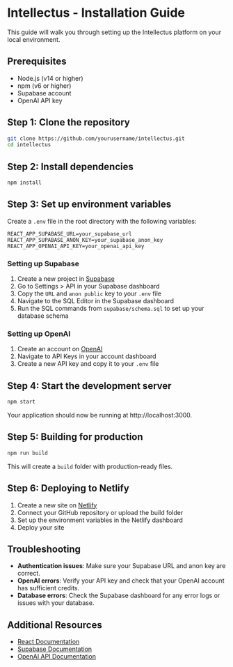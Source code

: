 # Intellectus - Installation Guide

This guide will walk you through setting up the Intellectus platform on your local environment.

## Prerequisites

- Node.js (v14 or higher)
- npm (v6 or higher)
- Supabase account
- OpenAI API key

## Step 1: Clone the repository

```bash
git clone https://github.com/yourusername/intellectus.git
cd intellectus
```

## Step 2: Install dependencies

```bash
npm install
```

## Step 3: Set up environment variables

Create a `.env` file in the root directory with the following variables:

```
REACT_APP_SUPABASE_URL=your_supabase_url
REACT_APP_SUPABASE_ANON_KEY=your_supabase_anon_key
REACT_APP_OPENAI_API_KEY=your_openai_api_key
```

### Setting up Supabase

1. Create a new project in [Supabase](https://supabase.io)
2. Go to Settings > API in your Supabase dashboard
3. Copy the `URL` and `anon public` key to your `.env` file
4. Navigate to the SQL Editor in the Supabase dashboard
5. Run the SQL commands from `supabase/schema.sql` to set up your database schema

### Setting up OpenAI

1. Create an account on [OpenAI](https://openai.com)
2. Navigate to API Keys in your account dashboard
3. Create a new API key and copy it to your `.env` file

## Step 4: Start the development server

```bash
npm start
```

Your application should now be running at http://localhost:3000.

## Step 5: Building for production

```bash
npm run build
```

This will create a `build` folder with production-ready files.

## Step 6: Deploying to Netlify

1. Create a new site on [Netlify](https://netlify.com)
2. Connect your GitHub repository or upload the build folder
3. Set up the environment variables in the Netlify dashboard
4. Deploy your site

## Troubleshooting

- **Authentication issues**: Make sure your Supabase URL and anon key are correct.
- **OpenAI errors**: Verify your API key and check that your OpenAI account has sufficient credits.
- **Database errors**: Check the Supabase dashboard for any error logs or issues with your database.

## Additional Resources

- [React Documentation](https://reactjs.org/docs/getting-started.html)
- [Supabase Documentation](https://supabase.io/docs)
- [OpenAI API Documentation](https://platform.openai.com/docs)
